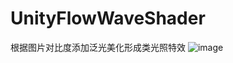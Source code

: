 # UnityFlowWaveShader
根据图片对比度添加泛光美化形成类光照特效
![image](https://github.com/BilkerRoger/UnityFlowWaveShader/blob/main/show.gif)